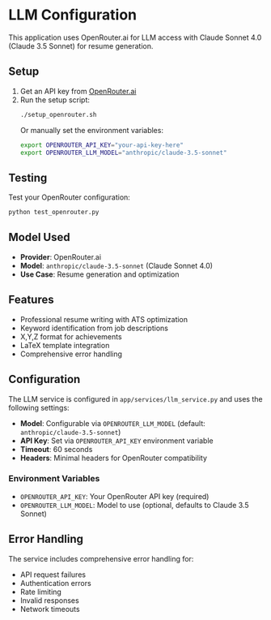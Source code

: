 # LLM Configuration

This application uses OpenRouter.ai for LLM access with Claude Sonnet 4.0 (Claude 3.5 Sonnet) for resume generation.

## Setup

1. Get an API key from [OpenRouter.ai](https://openrouter.ai/)
2. Run the setup script:
   ```bash
   ./setup_openrouter.sh
   ```
   Or manually set the environment variables:
   ```bash
   export OPENROUTER_API_KEY="your-api-key-here"
   export OPENROUTER_LLM_MODEL="anthropic/claude-3.5-sonnet"
   ```

## Testing

Test your OpenRouter configuration:
```bash
python test_openrouter.py
```

## Model Used

- **Provider**: OpenRouter.ai
- **Model**: `anthropic/claude-3.5-sonnet` (Claude Sonnet 4.0)
- **Use Case**: Resume generation and optimization

## Features

- Professional resume writing with ATS optimization
- Keyword identification from job descriptions
- X,Y,Z format for achievements
- LaTeX template integration
- Comprehensive error handling

## Configuration

The LLM service is configured in `app/services/llm_service.py` and uses the following settings:

- **Model**: Configurable via `OPENROUTER_LLM_MODEL` (default: `anthropic/claude-3.5-sonnet`)
- **API Key**: Set via `OPENROUTER_API_KEY` environment variable
- **Timeout**: 60 seconds
- **Headers**: Minimal headers for OpenRouter compatibility

### Environment Variables

- `OPENROUTER_API_KEY`: Your OpenRouter API key (required)
- `OPENROUTER_LLM_MODEL`: Model to use (optional, defaults to Claude 3.5 Sonnet)

## Error Handling

The service includes comprehensive error handling for:
- API request failures
- Authentication errors
- Rate limiting
- Invalid responses
- Network timeouts
